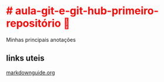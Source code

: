 <html>
  <body> <h1 style= "color:red"> # aula-git-e-git-hub-primeiro-repositório 📝</h1>
    Minhas principais anotações 
    
  </body>


  

</html>


## links uteis
[markdownguide.org](https://www.markdownguide.org/)
